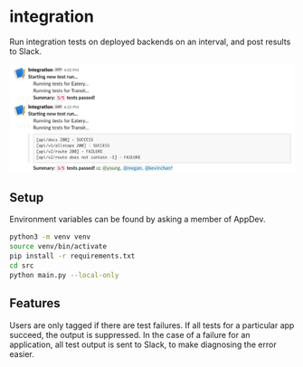 # integration
Run integration tests on deployed backends on an interval, and post results to Slack.

![Test Output](assets/demo.png)

## Setup

Environment variables can be found by asking a member of AppDev.

```bash
python3 -m venv venv
source venv/bin/activate
pip install -r requirements.txt
cd src
python main.py --local-only
```

## Features

Users are only tagged if there are test failures. If all tests for a particular app succeed,
the output is suppressed. In the case of a failure for an application, all test output is
sent to Slack, to make diagnosing the error easier.
